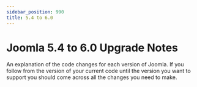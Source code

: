 ```yaml
---
sidebar_position: 990
title: 5.4 to 6.0
---
```


Joomla 5.4 to 6.0 Upgrade Notes
===============================

An explanation of the code changes for each version of Joomla.
If you follow from the version of your current code until the version you want to support you should come across all the changes you need to make.
